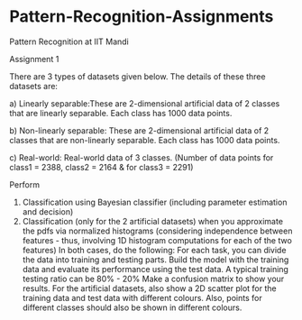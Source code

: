 # Pattern-Recognition-Assignments
Pattern Recognition at IIT Mandi

Assignment 1

There are 3 types of datasets given below. The details of these three datasets are:

a) ​Linearly separable:​These are 2-dimensional artificial data of 2 classes that are linearly
separable. Each class has 1000 data points.

b) ​Non-linearly separable​: These are 2-dimensional artificial data of 2 classes that are
non-linearly separable. Each class has 1000 data points.

c) ​Real-world: ​Real-world data of 3 classes. (Number of data points for class1 = 2388, class2
= 2164 & for class3 = 2291)

Perform
1. Classification using Bayesian classifier (including parameter estimation and decision)
2. Classification (only for the 2 artificial datasets) when you approximate the pdfs via
normalized histograms (considering independence between features - thus, involving 1D
histogram computations for each of the two features)
In both cases, do the following:
For each task, you can divide the data into training and testing parts.
Build the model with the training data and evaluate its performance using the test data.
A typical training testing ratio can be 80% - 20%
Make a confusion matrix to show your results.
For the artificial datasets, also show a 2D scatter plot for the training data and test data with
different colours. Also, points for different classes should also be shown in different colours.
